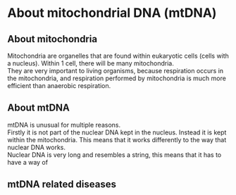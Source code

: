 # About mitochondrial DNA (mtDNA)

## About mitochondria
Mitochondria are organelles that are found within eukaryotic cells (cells with a nucleus). Within 1 cell, there will be many mitochondria.\
They are very important to living organisms, because respiration occurs in the mitochondria, and respiration performed by mitochondria is much more efficient than anaerobic respiration.

## About mtDNA
mtDNA is unusual for multiple reasons.\
Firstly it is not part of the nuclear DNA kept in the nucleus. Instead it is kept within the mitochondria. This means that it works differently to the way that nuclear DNA works.\
Nuclear DNA is very long and resembles a string, this means that it has to have a way of 

## mtDNA related diseases
